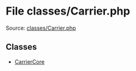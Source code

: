 File classes/Carrier.php
=========

Source: [classes/Carrier.php](https://github.com/PrestaShop/PrestaShop/blob/1.6.0.12/classes/Carrier.php)


Classes
-------

* [CarrierCore](class.CarrierCore.md)

